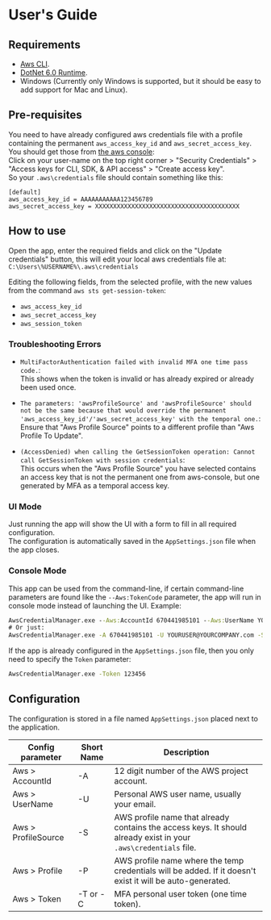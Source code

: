 
# User's Guide


## Requirements
- [Aws CLI](https://aws.amazon.com/cli/).
- [DotNet 6.0 Runtime](https://dotnet.microsoft.com/download).
- Windows (Currently only Windows is supported, but it should be easy to add support for Mac and Linux).


## Pre-requisites
You need to have already configured aws credentials file 
with a profile containing the permanent `aws_access_key_id` and `aws_secret_access_key`.
You should get those from [the aws console](https://console.aws.amazon.com/):  
Click on your user-name on the top right corner > "Security Credentials" > "Access keys for CLI, SDK, & API access" > "Create access key".  
So your `.aws\credentials` file should contain something like this:  
```
[default]
aws_access_key_id = AAAAAAAAAAA123456789
aws_secret_access_key = XXXXXXXXXXXXXXXXXXXXXXXXXXXXXXXXXXXXXXXX
```

## How to use
Open the app, enter the required fields and click on the "Update credentials" button,
this will edit your local aws credentials file at:  
`C:\Users\%USERNAME%\.aws\credentials`  

Editing the following fields, from the selected profile, with the new values from the command `aws sts get-session-token`:
- `aws_access_key_id`
- `aws_secret_access_key`
- `aws_session_token`


### Troubleshooting Errors
- `MultiFactorAuthentication failed with invalid MFA one time pass code.`:  
   This shows when the token is invalid or has already expired or already been used once.

- `The parameters: 'awsProfileSource' and 'awsProfileSource' should not be the same because that would override the permanent 'aws_access_key_id'/'aws_secret_access_key' with the temporal one.`:  
   Ensure that "Aws Profile Source" points to a different profile than "Aws Profile To Update".

- `(AccessDenied) when calling the GetSessionToken operation: Cannot call GetSessionToken with session credentials`:  
   This occurs when the "Aws Profile Source" you have selected contains an access key that is not the permanent one from aws-console, 
   but one generated by MFA as a temporal access key.


### UI Mode
Just running the app will show the UI with a form to fill in all required configuration.  
The configuration is automatically saved in the `AppSettings.json` file when the app closes.


### Console Mode
This app can be used from the command-line, 
if certain command-line parameters are found like the `--Aws:TokenCode` parameter, the app will run in console mode instead of launching the UI.
Example:  
```cmd
AwsCredentialManager.exe --Aws:AccountId 670441985101 --Aws:UserName YOURUSER@YOURCOMPANY.com --Aws:ProfileSource default  --Aws:Profile opsmfa --Aws:TokenCode 123456
# Or just:
AwsCredentialManager.exe -A 670441985101 -U YOURUSER@YOURCOMPANY.com -S default -P opsmfa -C 123456
```
If the app is already configured in the `AppSettings.json` file, then you only need to specify the `Token` parameter:
```cmd
AwsCredentialManager.exe -Token 123456 
```

## Configuration
The configuration is stored in a file named `AppSettings.json` placed next to the application.  

 Config parameter    | Short Name | Description
---------------------|------------|---------------------------------------------------------------------------------
 Aws > AccountId     |    -A      | 12 digit number of the AWS project account.
 Aws > UserName      |    -U      | Personal AWS user name, usually your email.
 Aws > ProfileSource |    -S      | AWS profile name that already contains the access keys. It should already exist in your `.aws\credentials` file.
 Aws > Profile       |    -P      | AWS profile name where the temp credentials will be added. If it doesn't exist it will be auto-generated.
 Aws > Token         | -T or -C   | MFA personal user token (one time token).

